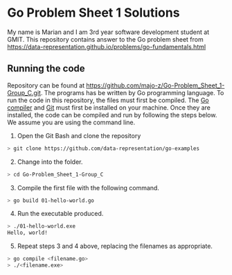 # Go Problem Sheet 1 Solutions
My name is Marian and I am 3rd year software development student at GMIT.
This repository contains answer to the Go problem sheet from https://data-representation.github.io/problems/go-fundamentals.html

## Running the code
Repository can be found at https://github.com/majo-z/Go-Problem_Sheet_1-Group_C.git. The programs has be written by Go programming language. 
To run the code in this repository, the files must first be compiled. The [Go compiler](https://golang.org/dl/) and [Git](https://git-scm.com/) must first be installed on your machine.
Once they are installed, the code can be compiled and run by following the steps below.
We assume you are using the command line.

1. Open the Git Bash and clone the repository 

```bash
> git clone https://github.com/data-representation/go-examples
```
2. Change into the folder.
```bash
> cd Go-Problem_Sheet_1-Group_C
```
3. Compile the first file with the following command.
```bash
> go build 01-hello-world.go
```
4. Run the executable produced.
```bash
> ./01-hello-world.exe
Hello, world!
```
5. Repeat steps 3 and 4 above, replacing the filenames as appropriate.
```bash
> go compile <filename.go>
> ./<filename.exe>
```
